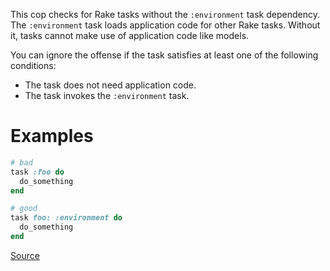 
This cop checks for Rake tasks without the `:environment` task
dependency. The `:environment` task loads application code for other
Rake tasks. Without it, tasks cannot make use of application code like
models.

You can ignore the offense if the task satisfies at least one of the
following conditions:

* The task does not need application code.
* The task invokes the `:environment` task.

# Examples

```ruby
# bad
task :foo do
  do_something
end

# good
task foo: :environment do
  do_something
end
```

[Source](http://www.rubydoc.info/gems/rubocop/RuboCop/Cop/Rails/RakeEnvironment)